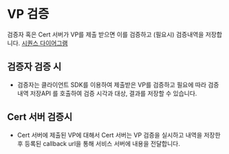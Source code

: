 # VP 검증

검증자 혹은 Cert 서버가 VP를 제출 받으면 이를 검증하고 (필요시) 검증내역을 저장합니다. [시퀀스 다이어그램](../../introduction/verify-flow/step3.md)

## 검증자 검증 시

- 검증자는 클라이언트 SDK를 이용하여 제출받은 VP를 검증하고 필요에 따라 검증내역 저장API 를 호출하여 검증 시각과 대상, 결과를 저장할 수 있습니다.

## Cert 서버 검증시

- Cert 서버에 제출된 VP에 대해서 Cert 서버는 VP 검증을 실시하고 내역을 저장한 후 등록된 callback url을 통해 서비스 서버에 내용을 전달합니다.

